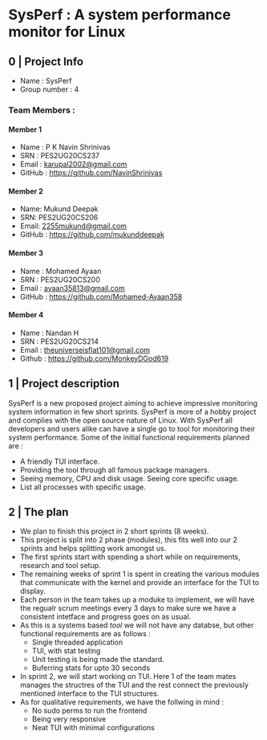 # SysPerf : A system performance monitor for Linux

## 0 | Project Info
- Name : SysPerf
- Group number : 4

### Team Members : 

#### Member 1
- Name : P K Navin Shrinivas
- SRN : PES2UG20CS237
- Email : [karupal2002@gmail.com](mailto:karupal2002@gmail.com)
- GitHub : https://github.com/NavinShrinivas

#### Member 2
- Name: Mukund Deepak
- SRN: PES2UG20CS206
- Email: [2255mukund@gmail.com](mailto:2255mukund@gmail.com)
- GitHub : https://github.com/mukunddeepak

#### Member 3
- Name : Mohamed Ayaan
- SRN : PES2UG20CS200
- Email : [ayaan35813@gmail.com](mailto:ayaan35813@gmail.com)
- GitHub : https://github.com/Mohamed-Ayaan358

#### Member 4
- Name : Nandan H
- SRN : PES2UG20CS214
- Email : theuniverseisflat101@gmail.com
- Github : https://github.com/MonkeyDGod619

<!--Fill your details in the same format -->

## 1 | Project description
SysPerf is a new proposed project aiming to achieve impressive monitoring system information in few short sprints. SysPerf is more of a hobby project and complies with the open source nature of Linux. With SysPerf all developers and users alike can have a single go to tool for monitoring their system performance. Some of the initial functional requirements planned are : 
- A friendly TUI interface.
- Providing the tool through all famous package managers.
- Seeing memory, CPU and disk usage. Seeing core specific usage.
- List all processes with specific usage.

## 2 | The plan

- We plan to finish this project in 2 short sprints (8 weeks).
- This project is split into 2 phase (modules), this fits well into our 2 sprints and helps splitting work amongst us.
- The first sprints start with spending a short while on requirements, research and tool setup. 
- The remaining weeks of sprint 1 is spent in creating the various modules that communicate with the kernel and provide an interface for the TUI to display.
- Each person in the team takes up a moduke to implement, we will have the regualr scrum meetings every 3 days to make sure we have a consistent intetface and progress goes on as usual.
- As this is a systems based _tool_ we will not have any databse, but other functional requirements are as follows :
    - Single threaded application
    - TUI, with stat testing
    - Unit testing is being made the standard.
    - Buferring stats for upto 30 seconds
- In sprint 2, we will start working on TUI. Here 1 of the team mates manages the structres of the TUI and the rest connect the previously mentioned interface to the TUI structures.
- As for qualitative requirements, we have the follwing in mind : 
    - No sudo perms to run the frontend 
    - Being very responsive 
    - Neat TUI with minimal configurations
